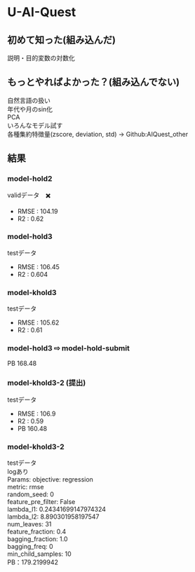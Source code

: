 # U-AI-Quest

## 初めて知った(組み込んだ)
説明・目的変数の対数化

## もっとやればよかった？(組み込んでない)
自然言語の扱い <br>
年代や月のsin化 <br>
PCA <br>
いろんなモデル試す <br>
各種集約特徴量(zscore, deviation, std) → Github:AIQuest_other <br>

## 結果
### model-hold2
validデータ　✖️<br>
* RMSE : 104.19 <br>
* R2 : 0.62

### model-hold3
testデータ　<br>
* RMSE : 106.45 <br>
* R2 : 0.604

### model-khold3
testデータ　<br>
* RMSE : 105.62 <br>
* R2 : 0.61


### model-hold3 ⇨ model-hold-submit
PB 168.48

### model-khold3-2 (提出)
testデータ　<br>
* RMSE : 106.9 <br>
* R2 : 0.59
* PB 160.48

### model-khold3-2
testデータ　<br>
logあり　<br>
Params: 
    objective: regression<br>
    metric: rmse<br>
    random_seed: 0<br>
    feature_pre_filter: False<br>
    lambda_l1: 0.24341699147974324<br>
    lambda_l2: 8.890301958197547<br>
    num_leaves: 31<br>
    feature_fraction: 0.4<br>
    bagging_fraction: 1.0<br>
    bagging_freq: 0<br>
    min_child_samples: 10<br>
 PB：179.2199942
